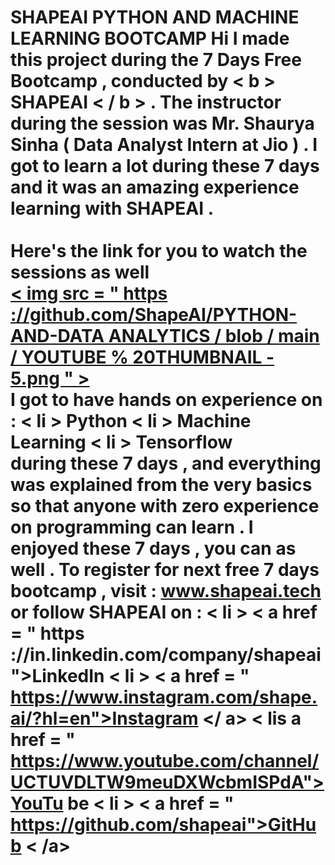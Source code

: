 # SHAPEAI PYTHON AND MACHINE LEARNING BOOTCAMP Hi I made this project during the 7 Days Free Bootcamp , conducted by < b > SHAPEAI < / b > . The instructor during the session was Mr. Shaurya Sinha ( Data Analyst Intern at Jio ) . I got to learn a lot during these 7 days and it was an amazing experience learning with SHAPEAI . <br> <br> Here's the link for you to watch the sessions as well <br> <a href="https://www.youtube.com/playlist?list=PL7z18TDRnbulNEA-59W7wWgCWE8LE0D6h"> < img src = " https ://github.com/ShapeAI/PYTHON-AND-DATA ANALYTICS / blob / main / YOUTUBE % 20THUMBNAIL - 5.png " > </a> <br> I got to have hands on experience on : < li > Python < li > Machine Learning < li > Tensorflow <br> during these 7 days , and everything was explained from the very basics so that anyone with zero experience on programming can learn . I enjoyed these 7 days , you can as well . To register for next free 7 days bootcamp , visit : <a href="https://www.shapeai.tech"> www.shapeai.tech </a> or follow SHAPEAI on : < li > < a href = " https ://in.linkedin.com/company/shapeai">LinkedIn </a> < li > < a href = " https://www.instagram.com/shape.ai/?hl=en">Instagram </ a> < lis a href = " https://www.youtube.com/channel/UCTUVDLTW9meuDXWcbmISPdA">YouTu be </a> < li > < a href = " https://github.com/shapeai">GitHub < /a>
